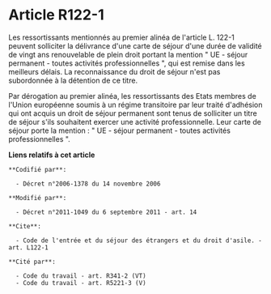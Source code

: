 # Article R122-1

Les ressortissants mentionnés au premier alinéa de l'article L. 122-1 peuvent solliciter la délivrance d'une carte de séjour
d'une durée de validité de vingt ans renouvelable de plein droit portant la mention " UE - séjour permanent - toutes
activités professionnelles ", qui est remise dans les meilleurs délais. La reconnaissance du droit de séjour n'est pas
subordonnée à la détention de ce titre. 

Par dérogation au premier alinéa, les ressortissants des Etats membres de l'Union européenne soumis à un régime transitoire
par leur traité d'adhésion qui ont acquis un droit de séjour permanent sont tenus de solliciter un titre de séjour s'ils
souhaitent exercer une activité professionnelle. Leur carte de séjour porte la mention : " UE - séjour permanent - toutes
activités professionnelles ".

**Liens relatifs à cet article**

	**Codifié par**:

	  - Décret n°2006-1378 du 14 novembre 2006

	**Modifié par**:

	  - Décret n°2011-1049 du 6 septembre 2011 - art. 14

	**Cite**:

	  - Code de l'entrée et du séjour des étrangers et du droit d'asile. - art. L122-1

	**Cité par**:

	  - Code du travail - art. R341-2 (VT)
	  - Code du travail - art. R5221-3 (V)
